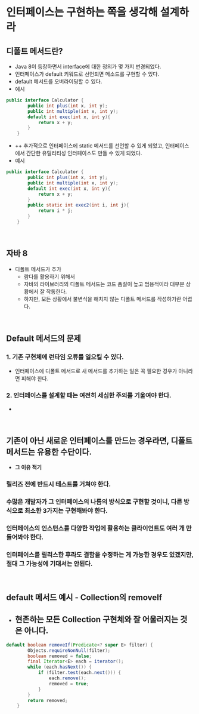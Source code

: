 # 인터페이스는 구현하는 쪽을 생각해 설계하라
> 

## 디폴트 메서드란?
- Java 8이 등장하면서 interface에 대한 정의가 몇 가지 변경되었다.
- 인터페이스가 default 키워드로 선언되면 메소드를 구현할 수 있다.
- default 메서드를 오버라이딩할 수 있다. 
- 예시 
```java
public interface Calculator {
        public int plus(int x, int y);
        public int multiple(int x, int y);
        default int exec(int x, int y){    
            return x + y;
        }
    }
```
- ++ 추가적으로 인터페이스에 static 메서드를 선언할 수 있게 되었고, 인터페이스에서 간단한 유틸리티성 인터페이스도 만들 수 있게 되었다.
- 예시
```java
public interface Calculator {
        public int plus(int x, int y);
        public int multiple(int x, int y);
        default int exec(int x, int y){    
            return x + y;
        }
        public static int exec2(int i, int j){
            return i * j;
        }
    }
```


</br>

## 자바 8
- 디폴트 메서드가 추가 
  - 람다를 활용하기 위해서
  - 자바의 라이브러리의 디폴트 메서드는 코드 품질이 높고 범용적이라 대부분 상황에서 잘 작동한다. 
  - 하지만, 모든 상황에서 불변식을 해치지 않는 디폴트 메서드를 작성하기란 어렵다. 

</br>



## Default 메서드의 문제
### 1. 기존 구현체에 런타임 오류를 일으킬 수 있다. 
- 인터페이스에 디폴트 메서드로 새 메서드를 추가하는 일은 꼭 필요한 경우가 아니라면 피해야 한다. 
### 2. 인터페이스를 설계할 때는 여전히 세심한 주의를 기울여야 한다.
- 

</br>


## 기존이 아닌 새로운 인터페이스를 만드는 경우라면, 디폴트 메서드는 유용한 수단이다.
- **그 이유 적기** 

### 릴리즈 전에 반드시 테스트를 거쳐야 한다.

### 수많은 개발자가 그 인터페이스의 나름의 방식으로 구현할 것이니, 다른 방식으로 최소한 3가지는 구현해봐야 한다. 

### 인터페이스의 인스턴스를 다양한 작업에 활용하는 클라이언트도 여러 개 만들어봐야 한다. 

### 인터페이스를 릴리스한 후라도 결함을 수정하는 게 가능한 경우도 있겠지만, 절대 그 가능성에 기대서는 안된다.

</br>


## default 메서드 예시 - Collection의 removeIf
- 현존하는 모든 Collection 구현체와 잘 어울러지는 것은 아니다.
  - 
``` java
default boolean removeIf(Predicate<? super E> filter) {
        Objects.requireNonNull(filter);
        boolean removed = false;
        final Iterator<E> each = iterator();
        while (each.hasNext()) {
            if (filter.test(each.next())) {
                each.remove();
                removed = true;
            }
        }
        return removed;
    }
```

